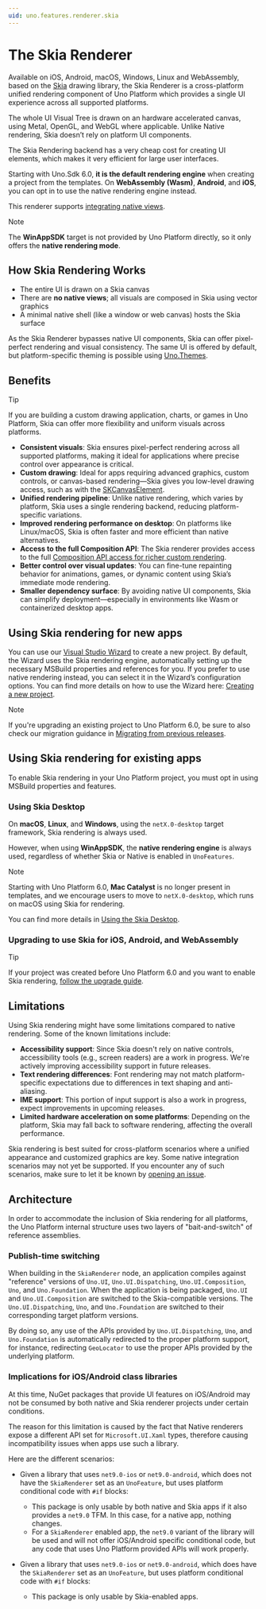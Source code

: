 ```yaml
---
uid: uno.features.renderer.skia
---
```


# The Skia Renderer

Available on iOS, Android, macOS, Windows, Linux and WebAssembly, based on the [Skia](https://skia.org) drawing library, the Skia Renderer is a cross-platform unified rendering component of Uno Platform which provides a single UI experience across all supported platforms.

The whole UI Visual Tree is drawn on an hardware accelerated canvas, using Metal, OpenGL, and WebGL where applicable. Unlike Native rendering, Skia doesn’t rely on platform UI components.

The Skia Rendering backend has a very cheap cost for creating UI elements, which makes it very efficient for large user interfaces.

Starting with Uno.Sdk 6.0, **it is the default rendering engine** when creating a project from the templates. On **WebAssembly (Wasm)**, **Android**, and **iOS**, you can opt in to use the native rendering engine instead.

This renderer supports [integrating native views](xref:Uno.Skia.Embedding.Native).

> [!NOTE]
> The **WinAppSDK** target is not provided by Uno Platform directly, so it only offers the **native rendering mode**.

## How Skia Rendering Works

- The entire UI is drawn on a Skia canvas
- There are **no native views**; all visuals are composed in Skia using vector graphics
- A minimal native shell (like a window or web canvas) hosts the Skia surface

As the Skia Renderer bypasses native UI components, Skia can offer pixel-perfect rendering and visual consistency. The same UI is offered by default, but platform-specific theming is possible using [Uno.Themes](xref:Uno.Themes.Overview).

## Benefits

> [!TIP]
> If you are building a custom drawing application, charts, or games in Uno Platform, Skia can offer more flexibility and uniform visuals across platforms.

- **Consistent visuals**: Skia ensures pixel-perfect rendering across all supported platforms, making it ideal for applications where precise control over appearance is critical.
- **Custom drawing**: Ideal for apps requiring advanced graphics, custom controls, or canvas-based rendering—Skia gives you low-level drawing access, such as with the [SKCanvasElement](xref:Uno.Controls.SKCanvasElement).
- **Unified rendering pipeline**: Unlike native rendering, which varies by platform, Skia uses a single rendering backend, reducing platform-specific variations.
- **Improved rendering performance on desktop**: On platforms like Linux/macOS, Skia is often faster and more efficient than native alternatives.
- **Access to the full Composition API**: The Skia renderer provides access to the full [Composition API access for richer custom rendering](https://learn.microsoft.com/en-us/windows/apps/windows-app-sdk/composition).
- **Better control over visual updates**: You can fine-tune repainting behavior for animations, games, or dynamic content using Skia’s immediate mode rendering.
- **Smaller dependency surface**: By avoiding native UI components, Skia can simplify deployment—especially in environments like Wasm or containerized desktop apps.

## Using Skia rendering for new apps

You can use our [Visual Studio Wizard](xref:Uno.GettingStarted.UsingWizard) to create a new project. By default, the Wizard uses the Skia rendering engine, automatically setting up the necessary MSBuild properties and references for you. If you prefer to use native rendering instead, you can select it in the Wizard’s configuration options. You can find more details on how to use the Wizard here: [Creating a new project](xref:Uno.GettingStarted.UsingWizard).

> [!NOTE]
> If you're upgrading an existing project to Uno Platform 6.0, be sure to also check our migration guidance in [Migrating from previous releases](xref:Uno.Development.MigratingFromPreviousReleases).

## Using Skia rendering for existing apps

To enable Skia rendering in your Uno Platform project, you must opt in using MSBuild properties and features.

### Using Skia Desktop

On **macOS**, **Linux**, and **Windows**, using the `netX.0-desktop` target framework, Skia rendering is always used.

However, when using **WinAppSDK**, the **native rendering engine** is always used, regardless of whether Skia or Native is enabled in `UnoFeatures`.

> [!NOTE]
> Starting with Uno Platform 6.0, **Mac Catalyst** is no longer present in templates, and we encourage users to move to `netX.0-desktop`, which runs on macOS using Skia for rendering.

You can find more details in [Using the Skia Desktop](xref:Uno.Skia.Desktop).

### Upgrading to use Skia for iOS, Android, and WebAssembly

> [!TIP]
> If your project was created before Uno Platform 6.0 and you want to enable Skia rendering, [follow the upgrade guide](xref:Uno.Development.MigratingToUno6).

## Limitations

Using Skia rendering might have some limitations compared to native rendering. Some of the known limitations include:

- **Accessibility support**: Since Skia doesn't rely on native controls, accessibility tools (e.g., screen readers) are a work in progress. We're actively improving accessibility support in future releases.
- **Text rendering differences**: Font rendering may not match platform-specific expectations due to differences in text shaping and anti-aliasing.
- **IME support**: This portion of input support is also a work in progress, expect improvements in upcoming releases.
- **Limited hardware acceleration on some platforms**: Depending on the platform, Skia may fall back to software rendering, affecting the overall performance.

Skia rendering is best suited for cross-platform scenarios where a unified appearance and customized graphics are key. Some native integration scenarios may not yet be supported. If you encounter any of such scenarios, make sure to let it be known by [opening an issue](https://github.com/unoplatform/uno/issues).

## Architecture

In order to accommodate the inclusion of Skia rendering for all platforms, the Uno Platform internal structure uses two layers of "bait-and-switch" of reference assemblies.

### Publish-time switching

When building in the `SkiaRenderer` node, an application compiles against "reference" versions of `Uno.UI`, `Uno.UI.Dispatching`, `Uno.UI.Composition`, `Uno`, and `Uno.Foundation`. When the application is being packaged, `Uno.UI` and `Uno.UI.Composition` are switched to the Skia-compatible versions. The `Uno.UI.Dispatching`, `Uno`, and `Uno.Foundation` are switched to their corresponding target platform versions.

By doing so, any use of the APIs provided by `Uno.UI.Dispatching`, `Uno`, and `Uno.Foundation` is automatically redirected to the proper platform support, for instance, redirecting `GeoLocator` to use the proper APIs provided by the underlying platform.

### Implications for iOS/Android class libraries

At this time, NuGet packages that provide UI features on iOS/Android may not be consumed by both native and Skia renderer projects under certain conditions.

The reason for this limitation is caused by the fact that Native renderers expose a different API set for `Microsoft.UI.Xaml` types, therefore causing incompatibility issues when apps use such a library.

Here are the different scenarios:

- Given a library that uses `net9.0-ios` or `net9.0-android`, which does not have the `SkiaRenderer` set as an `UnoFeature`, but uses platform conditional code with `#if` blocks:

  - This package is only usable by both native and Skia apps if it also provides a `net9.0` TFM. In this case, for a native app, nothing changes.
  - For a `SkiaRenderer` enabled app, the `net9.0` variant of the library will be used and will not offer iOS/Android specific conditional code, but any code that uses Uno Platform provided APIs will work properly.

- Given a library that uses `net9.0-ios` or `net9.0-android`, which does have the `SkiaRenderer` set as an `UnoFeature`, but uses platform conditional code with `#if` blocks:

  - This package is only usable by Skia-enabled apps.
